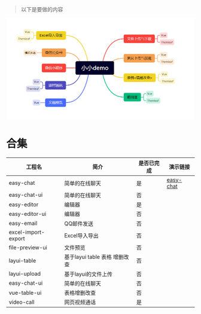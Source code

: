 > 以下是要做的内容

![img.png](img.png)

# 合集

| 工程名                 | 简介                    | 是否已完成 | 演示链接                                  |
|---------------------|-----------------------|-------|---------------------------------------|
| easy-chat           | 简单的在线聊天               | 是     | [easy-chat](http://localhost:8089/mail/) |
| easy-chat-ui        | 简单的在线聊天<Vue>          | 否     |                                       |
| easy-editor         | 编辑器                   | 是     |                                       |
| easy-editor-ui      | 编辑器<Vue>              | 否     |                                       |
| easy-email          | QQ邮件发送                | 否     |                                       |
| excel-import-export | Excel导入导出             | 否     |                                       |
| file-preview-ui     | 文件预览                  | 否     |                                       |
| layui-table         | 基于layui table 表格 增删改查 | 否     |                                       |
| layui-upload        | 基于layui的文件上传          | 否     |                                       |
| easy-chat-ui        | 简单的在线聊天<Vue>          | 否     |                                       |
| vue-table-ui        | 表格增删改查<Vue>           | 否     |                                       |
| video-call          | 网页视频通话                | 是     |                                       |
